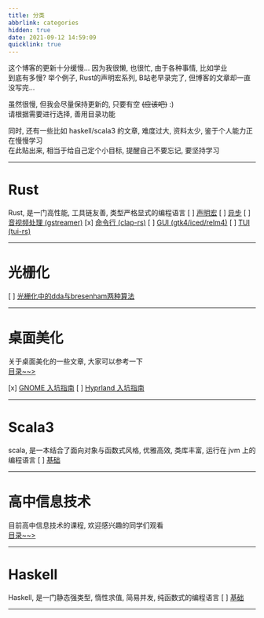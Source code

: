 ```yaml
---
title: 分类
abbrlink: categories
hidden: true
date: 2021-09-12 14:59:09
quicklink: true
---
```

这个博客的更新十分缓慢... 因为我很懒, 也很忙, 由于各种事情, 比如学业  
到底有多慢? 举个例子, Rust的声明宏系列, B站老早录完了, 但博客的文章却一直没写完...  

虽然很慢, 但我会尽量保持更新的, 只要有空 ~~(应该吧)~~ :)  
请根据需要进行选择, 善用目录功能  

同时, 还有一些比如 haskell/scala3 的文章, 难度过大, 资料太少, 鉴于个人能力正在慢慢学习  
在此贴出来, 相当于给自己定个小目标, 提醒自己不要忘记, 要坚持学习  

- - -

# Rust
Rust, 是一门高性能, 工具链友善, 类型严格显式的编程语言
[ ]  [声明宏](/categories/rust-decl-macro)
[ ]  [异步](/categories/rust-async)
[ ]  [音视频处理 (gstreamer)](/categories/rust-gstreamer)
[x]  [命令行 (clap-rs)](/posts/rust-clap/intro)
[ ]  [GUI (gtk4/iced/relm4)](/categories/rust-gui)
[ ]  [TUI (tui-rs)](/categories/rust-tui)

- - -

# 光栅化
[ ]  [光栅化中的dda与bresenham两种算法](/posts/rasterization-dda-bresenham)

- - -

# 桌面美化
关于桌面美化的一些文章, 大家可以参考一下  
[目录~~>](/categories/desktop-beautify)

[x]  [GNOME 入坑指南](/posts/desktop-beautify/gnome)
[ ]  [Hyprland 入坑指南](/posts/desktop-beautify/hyprland)

- - -

# Scala3
scala, 是一本结合了面向对象与函数式风格, 优雅高效, 类库丰富, 运行在 jvm 上的编程语言
[ ]  [基础](/categories/scala3-basic)

- - -

# 高中信息技术
目前高中信息技术的课程, 欢迎感兴趣的同学们观看  
[目录~~>](/categories/high-school-it)

- - -

# Haskell
Haskell, 是一门静态强类型, 惰性求值, 简易并发, 纯函数式的编程语言
[ ]  [基础](/categories/haskell-basic)

- - -

